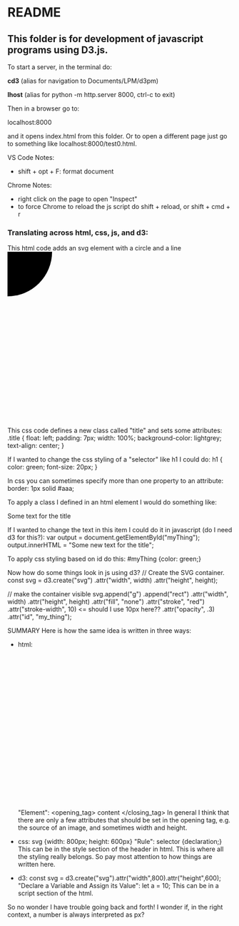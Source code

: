 # README

## This folder is for development of javascript programs using D3.js.

To start a server, in the terminal do:

**cd3** (alias for navigation to Documents/LPM/d3pm)

**lhost** (alias for python -m http.server 8000, ctrl-c to exit)

Then in a browser go to:

localhost:8000

and it opens index.html from this folder. Or to open a different page just go to something like localhost:8000/test0.html.

VS Code Notes:
- shift + opt + F: format document

Chrome Notes:
- right click on the page to open "Inspect"
- to force Chrome to reload the js script do shift + reload, or shift + cmd + r

### Translating across html, css, js, and d3:

This html code adds an svg element with a circle and a line
<svg width="800" height="600">
    <circle r="100"></circle>
    <line x1="10" y1="10" x2="100" y2="10"></line>
</svg>

This css code defines a new class called "title" and sets some attributes:
.title {
  float: left;
  padding: 7px;
  width: 100%;
  background-color: lightgrey;
  text-align: center;
}

If I wanted to change the css styling of a "selector" like h1 I could do:
h1 {
  color: green;
  font-size: 20px;
}

In css you can sometimes specify more than one property to an attribute:
  border: 1px solid #aaa;

To apply a class I defined in an html element I would do something like:
    <p id="myThing" class="title">Some text for the title</p>

If I wanted to change the text in this item I could do it in javascript (do I need d3 for this?):
    var output = document.getElementById("myThing");
    output.innerHTML = "Some new text for the title";

To apply css styling based on id do this:
    #myThing {color: green;}

Now how do some things look in js using d3?
// Create the SVG container.
const svg = d3.create("svg")
    .attr("width", width)
    .attr("height", height);

// make the container visible
svg.append("g")
    .append("rect")
    .attr("width", width)
    .attr("height", height)
    .attr("fill", "none")
    .attr("stroke", "red")
    .attr("stroke-width", 10) <= should I use 10px here??
    .attr("opacity", .3)
    .attr("id", "my_thing");

SUMMARY Here is how the same idea is written in three ways:

- html: <svg width="800" height="600"> </svg>
    "Element": <opening_tag> content </closing_tag>
    In general I think that there are only a few attributes that should be set in the opening tag, e.g. the source of an image, and sometimes width and height.

- css: svg {width: 800px; height: 600px}
    "Rule": selector {declaration;}
    This can be in the style section of the header in html.
    This is where all the styling really belongs. So pay most attention to how things are written here.

- d3:  const svg = d3.create("svg").attr("width",800).attr("height",600);
    "Declare a Variable and Assign its Value": let a = 10;
    This can be in a script section of the html.

So no wonder I have trouble going back and forth!
I wonder if, in the right context, a number is always interpreted as px?